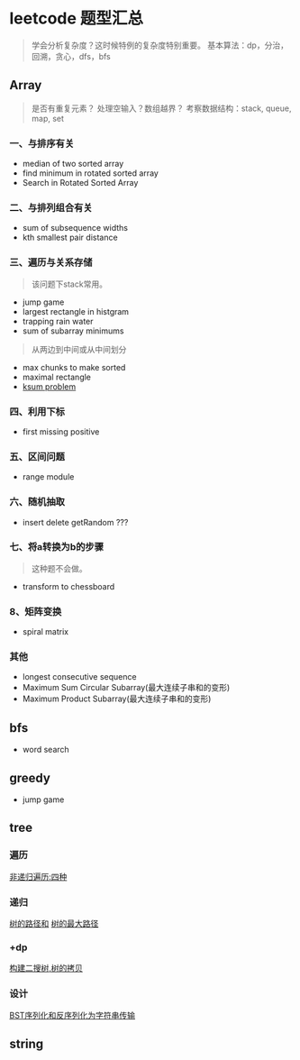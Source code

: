 # leetcode 题型汇总

> 学会分析复杂度？这时候特例的复杂度特别重要。
> 基本算法：dp，分治，回溯，贪心，dfs，bfs

## Array

> 是否有重复元素？
> 处理空输入？数组越界？
> 考察数据结构：stack, queue, map, set

### 一、与排序有关

+ median of two sorted array
+ find minimum in rotated sorted array
+ Search in Rotated Sorted Array

### 二、与排列组合有关

+ sum of subsequence widths
+ kth smallest pair distance

### 三、遍历与关系存储

> 该问题下stack常用。

+ jump game
+ largest rectangle in histgram
+ trapping rain water
+ sum of subarray minimums

> 从两边到中间或从中间划分

+ max chunks to make sorted
+ maximal rectangle
+ [ksum problem](https://www.sigmainfy.com/blog/k-sum-problem-analysis-recursive-implementation-lower-bound.html)

### 四、利用下标

+ first missing positive

### 五、区间问题

+ range module

### 六、随机抽取

+ insert delete getRandom ???

### 七、将a转换为b的步骤

> 这种题不会做。

+ transform to chessboard

### 8、矩阵变换

+ spiral matrix

### 其他

+ longest consecutive sequence
+ Maximum Sum Circular Subarray(最大连续子串和的变形)
+ Maximum Product Subarray(最大连续子串和的变形)

## bfs

+ word search

## greedy

+ jump game

## tree

### 遍历

[非递归遍历:四种](https://www.cnblogs.com/dolphin0520/archive/2011/08/25/2153720.html)

### 递归

[树的路径和](https://leetcode.com/problems/path-sum-ii/)
[树的最大路径](?)

### +dp

[构建二搜树,树的拷贝](https://leetcode.com/problems/unique-binary-search-trees-ii/)

### 设计

[BST序列化和反序列化为字符串传输](https://leetcode.com/problems/serialize-and-deserialize-bst/)

## string


